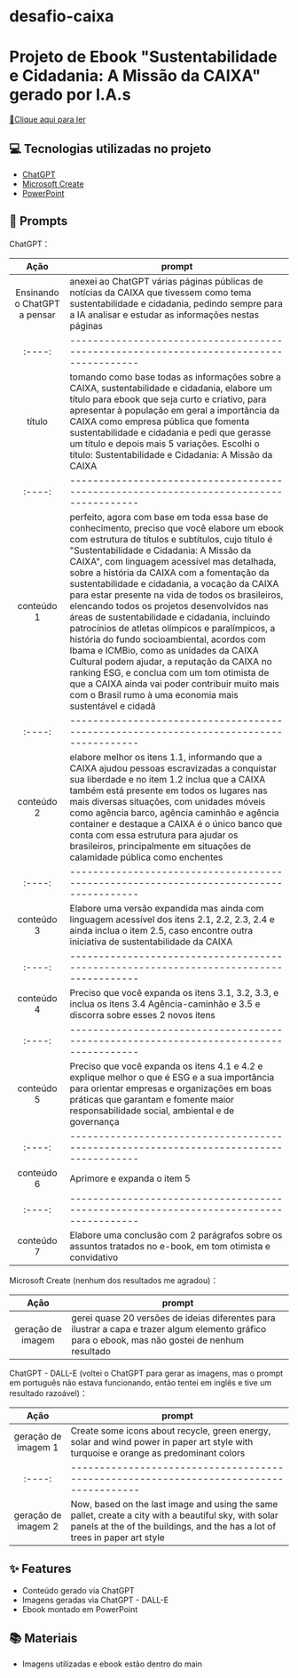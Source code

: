 # desafio-caixa

# Projeto de Ebook "Sustentabilidade e Cidadania: A Missão da CAIXA" gerado por I.A.s

<a href="Ebook-Desafio-CAIXA-Bootcamp.v.2.pdf" title="View PDF now"> 📕Clique aqui para ler</a>

## 💻 Tecnologias utilizadas no projeto

- [ChatGPT](https://chat.openai.com/) 
- [Microsoft Create](https://create.microsoft.com/pt-br/features/ai-image-generator)
- [PowerPoint](https://www.microsoft.com/en/microsoft-365/powerpoint)

## 🧠 Prompts


ChatGPT：

|   Ação   | prompt |
| :----: | -------------------------------------------------------------------------------------- |
| Ensinando o ChatGPT a pensar | anexei ao ChatGPT várias páginas públicas de notícias da CAIXA que tivessem como tema sustentabilidade e cidadania, pedindo sempre para a IA analisar e estudar as informações nestas páginas |
| :----: | -------------------------------------------------------------------------------------- |
|  título  | tomando como base todas as informações sobre a CAIXA, sustentabilidade e cidadania, elabore um título para ebook que seja curto e criativo, para apresentar à população em geral a importância da CAIXA como empresa pública que fomenta sustentabilidade e cidadania e pedi que gerasse um título e depois mais 5 variações. Escolhi o título: Sustentabilidade e Cidadania: A Missão da CAIXA |
| :----: | -------------------------------------------------------------------------------------- |
|  conteúdo  1  | perfeito, agora com base em toda essa base de conhecimento, preciso que você elabore um ebook com estrutura de títulos e subtítulos, cujo título é "Sustentabilidade e Cidadania: A Missão da CAIXA", com linguagem acessível mas detalhada, sobre a história da CAIXA com a fomentação da sustentabilidade e cidadania, a vocação da CAIXA para estar presente na vida de todos os brasileiros, elencando todos os projetos desenvolvidos nas áreas de sustentabilidade e cidadania, incluindo patrocínios de atletas olímpicos e paralímpicos, a história do fundo socioambiental, acordos com Ibama e ICMBio, como as unidades da CAIXA Cultural podem ajudar, a reputação da CAIXA no ranking ESG, e conclua com um tom otimista de que a CAIXA ainda vai poder contribuir muito mais com o Brasil rumo à uma economia mais sustentável e cidadã |
| :----: | -------------------------------------------------------------------------------------- |
|  conteúdo 2  | elabore melhor os itens 1.1, informando que a CAIXA ajudou pessoas escravizadas a conquistar sua liberdade e no item 1.2 inclua que a CAIXA também está presente em todos os lugares nas mais diversas situações, com unidades móveis como agência barco, agência caminhão e agência container e destaque a CAIXA é o único banco que conta com essa estrutura para ajudar os brasileiros, principalmente em situações de calamidade pública como enchentes |
| :----: | -------------------------------------------------------------------------------------- |
|  conteúdo 3  | Elabore uma versão expandida mas ainda com linguagem acessível dos itens 2.1, 2.2, 2.3, 2.4 e ainda inclua o item 2.5, caso encontre outra iniciativa de sustentabilidade da CAIXA |
| :----: | -------------------------------------------------------------------------------------- |
|  conteúdo 4  | Preciso que você expanda os itens 3.1, 3.2, 3.3, e inclua os itens 3.4 Agência-caminhão e 3.5 e discorra sobre esses 2 novos itens |
| :----: | -------------------------------------------------------------------------------------- |
|  conteúdo 5  | Preciso que você expanda os itens 4.1 e 4.2 e explique melhor o que é ESG e a sua importância para orientar empresas e organizações em boas práticas que garantam e fomente maior responsabilidade social, ambiental e de governança |
| :----: | -------------------------------------------------------------------------------------- |
|  conteúdo 6  | Aprimore e expanda o item 5 |
| :----: | -------------------------------------------------------------------------------------- |
|  conteúdo 7  | Elabore uma conclusão com 2 parágrafos sobre os assuntos tratados no e-book, em tom otimista e convidativo |

Microsoft Create (nenhum dos resultados me agradou)：

|  Ação  | prompt                                                                                 |
| :----: | -------------------------------------------------------------------------------------- |
| geração de imagem | gerei quase 20 versões de ideias diferentes para ilustrar a capa e trazer algum elemento gráfico para o ebook, mas não gostei de nenhum resultado |                                                   

ChatGPT - DALL-E (voltei o ChatGPT para gerar as imagens, mas o prompt em português não estava funcionando, então tentei em inglês e tive um resultado razoável)：

|  Ação  | prompt                                                                                 |
| :----: | -------------------------------------------------------------------------------------- |
| geração de imagem 1 | Create some icons about recycle, green energy, solar and wind power in paper art style with turquoise e orange as predominant colors |
| :----: | -------------------------------------------------------------------------------------- |
| geração de imagem 2 | Now, based on the last image and using the same pallet, create a city with a beautiful sky, with solar panels at the of the buildings, and the has a lot of trees in paper art style  |

## ✨ Features

- Conteúdo gerado via ChatGPT
- Imagens geradas via ChatGPT - DALL-E
- Ebook montado em PowerPoint

## 📚 Materiais

- Imagens utilizadas e ebook estão dentro do main 

